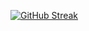 [![GitHub Streak](https://streak-stats.demolab.com?user=majidahmadi&theme=highcontrast)](https://git.io/streak-stats)
